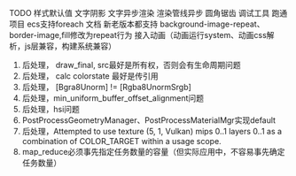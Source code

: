 
TODO
样式默认值
文字阴影
文字异步渲染
渲染管线异步
圆角锯齿
调试工具
跑通项目
ecs支持foreach
文档
新老版本都支持 background-image-repeat、border-image,fill修改为repeat行为
接入动画（动画运行system、动画css解析，js层兼容，构建系统兼容）



1. 后处理， draw_final, src最好是所有权，否则会有生命周期问题
2. 后处理， calc colorstate 最好是传引用
3. 后处理， [Bgra8Unorm] != [Rgba8UnormSrgb]
4. 后处理，min_uniform_buffer_offset_alignment问题
5. 后处理，hsi问题
6. PostProcessGeometryManager、PostProcessMaterialMgr实现default
7. 后处理，Attempted to use texture (5, 1, Vulkan) mips 0..1 layers 0..1 as a combination of COLOR_TARGET within a usage scope.
8. map_reduce必须事先指定任务数量的容量（但实际应用中，不容易事先确定任务数量）

